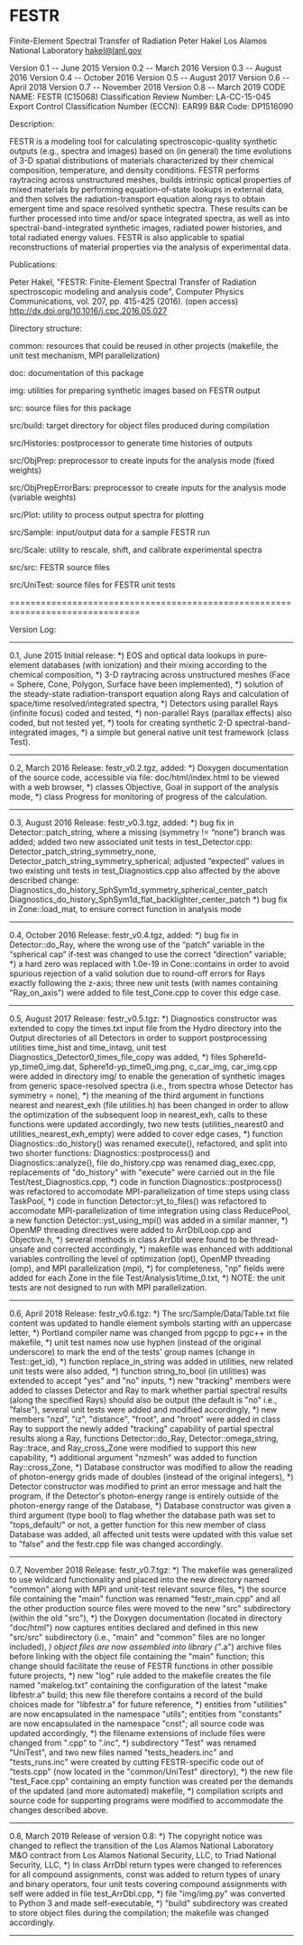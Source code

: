 # FESTR
Finite-Element Spectral Transfer of Radiation
Peter Hakel
Los Alamos National Laboratory
hakel@lanl.gov

Version 0.1 -- June 2015
Version 0.2 -- March 2016
Version 0.3 -- August 2016
Version 0.4 -- October 2016
Version 0.5 -- August 2017
Version 0.6 -- April 2018
Version 0.7 -- November 2018
Version 0.8 -- March 2019
CODE NAME:  FESTR (C15068)
Classification Review Number: LA-CC-15-045
Export Control Classification Number (ECCN): EAR99
B&R Code:  DP1516090

Description:

FESTR is a modeling tool for calculating spectroscopic-quality synthetic
outputs (e.g., spectra and images) based on (in general) the time evolutions
of 3-D spatial distributions of materials characterized by their chemical
composition, temperature, and density conditions. FESTR performs raytracing
across unstructured meshes, builds intrinsic optical properties of mixed
materials by performing equation-of-state lookups in external data, and then
solves the radiation-transport equation along rays to obtain emergent time and
space resolved synthetic spectra. These results can be further processed into
time and/or space integrated spectra, as well as into spectral-band-integrated
synthetic images, radiated power histories, and total radiated energy values.
FESTR is also applicable to spatial reconstructions of material properties via
the analysis of experimental data.

Publications:

Peter Hakel,
"FESTR: Finite-Element Spectral Transfer of Radiation spectroscopic modeling
 and analysis code",
Computer Physics Communications, vol. 207, pp. 415-425 (2016). (open access)
http://dx.doi.org/10.1016/j.cpc.2016.05.027

Directory structure:

common: resources that could be reused in other projects (makefile,
        the unit test mechanism, MPI parallelization)

doc: documentation of this package

img: utilities for preparing synthetic images based on FESTR output

src: source files for this package

src/build: target directory for object files produced during compilation

src/Histories: postprocessor to generate time histories of outputs

src/ObjPrep: preprocessor to create inputs for the analysis mode
             (fixed weights)

src/ObjPrepErrorBars: preprocessor to create inputs for the analysis mode
                      (variable weights)

src/Plot: utility to process output spectra for plotting

src/Sample: input/output data for a sample FESTR run

src/Scale: utility to rescale, shift, and calibrate experimental spectra

src/src: FESTR source files

src/UniTest: source files for FESTR unit tests

===============================================================================


Version Log:

-------------------------------------------------------------------------------

0.1, June 2015
     Initial release:
     *) EOS and optical data lookups in pure-element databases (with
        ionization) and their mixing according to the chemical composition,
     *) 3-D raytracing across unstructured meshes
        (Face = Sphere, Cone, Polygon, Surface have been implemented),
     *) solution of the steady-state radiation-transport equation along Rays
        and calculation of space/time resolved/integrated spectra,
     *) Detectors using parallel Rays (infinite focus) coded and tested,
     *) non-parallel Rays (parallax effects) also coded, but not tested yet,
     *) tools for creating synthetic 2-D spectral-band-integrated images,
     *) a simple but general native unit test framework (class Test).

-------------------------------------------------------------------------------

0.2, March 2016
     Release: festr_v0.2.tgz, added:
     *) Doxygen documentation of the source code, accessible via file:
        doc/html/index.html to be viewed with a web browser,
     *) classes Objective, Goal in support of the analysis mode,
     *) class Progress for monitoring of progress of the calculation.

-------------------------------------------------------------------------------

0.3, August 2016
     Release: festr_v0.3.tgz, added:
     *) bug fix in Detector::patch_string, where a missing (symmetry != “none”)
        branch was added;
        added two new associated unit tests in test_Detector.cpp:
        Detector_patch_string_symmetry_none,
        Detector_patch_string_symmetry_spherical;
        adjusted “expected” values in two existing unit tests in
        test_Diagnostics.cpp also affected by the above described change:
        Diagnostics_do_history_SphSym1d_symmetry_spherical_center_patch
        Diagnostics_do_history_SphSym1d_flat_backlighter_center_patch
     *) bug fix in Zone::load_mat, to ensure correct function in analysis mode

-------------------------------------------------------------------------------

0.4, October 2016
     Release: festr_v0.4.tgz, added:
     *) bug fix in Detector::do_Ray, where the wrong use of the “patch”
        variable in the “spherical cap” if-test was changed to use the
        correct “direction” variable;
     *) a hard zero was replaced with 1.0e-19 in Cone::contains in order to
        avoid spurious rejection of a valid solution due to round-off errors
        for Rays exactly following the z-axis; three new unit tests (with names
        containing "Ray_on_axis") were added to file test_Cone.cpp to cover
        this edge case.

-------------------------------------------------------------------------------

0.5, August 2017
     Release: festr_v0.5.tgz:
     *) Diagnostics constructor was extended to copy the times.txt input file
        from the Hydro directory into the Output directories of all Detectors
        in order to support postprocessing utilities time_hist and time_intavg,
        unit test Diagnostics_Detector0_times_file_copy was added,
     *) files Sphere1d-yp_time0_img.dat, Sphere1d-yp_time0_img.png,
        c_car_img, car_img.cpp were added in directory img/ to enable the
        generation of synthetic images from generic space-resolved spectra
        (i.e., from spectra whose Detector has symmetry = none),
     *) the meaning of the third argument in functions nearest and
        nearest_exh (file utilities.h) has been changed in order to allow the
        optimization of the subsequent loop in nearest_exh, calls to these
        functions were updated accordingly, two new tests (utilities_nearest0
        and utilities_nearest_exh_empty) were added to cover edge cases,
     *) function Diagnostics::do_history() was renamed execute(),
        refactored, and split into two shorter functions:
        Diagnostics::postprocess() and Diagnostics::analyze(),
        file do_history.cpp was renamed diag_exec.cpp,
        replacements of "do_history" with "execute" were carried out in the
        file Test/test_Diagnostics.cpp,
     *) code in function Diagnostics::postprocess() was refactored to
        accomodate MPI-parallelization of time steps using class TaskPool,
     *) code in function Detector::yt_to_files() was refactored to accomodate
        MPI-parallelization of time integration using class ReducePool,
        a new function Detector::yst_using_mpi() was added in a similar manner,
     *) OpenMP threading directives were added to ArrDblLoop.cpp and
        Objective.h,
     *) several methods in class ArrDbl were found to be thread-unsafe and
        corrected accordingly,
     *) makefile was enhanced with additional variables controlling the level
        of optimization (opt), OpenMP threading (omp), and MPI parallelization
        (mpi),
     *) for completeness, "np" fields were added for each Zone in the file
        Test/Analysis1/time_0.txt,
     *) NOTE: the unit tests are not designed to run with MPI parallelization.

-------------------------------------------------------------------------------

0.6, April 2018
     Release: festr_v0.6.tgz:
     *) The src/Sample/Data/Table.txt file content was updated to handle
        element symbols starting with an uppercase letter,
     *) Portland compiler name was changed from pgcpp to pgc++ in the makefile,
     *) unit test names now use hyphen (instead of the original underscore) to
        mark the end of the tests' group names (change in Test::get_id),
     *) function replace_in_string was added in utilities, new related unit
        tests were also added,
     *) function string_to_bool (in utilities) was extended to accept "yes"
        and "no" inputs,
     *) new "tracking" members were added to classes Detector and Ray to mark
        whether partial spectral results (along the specified Rays) should also
        be output (the default is "no" i.e., "false"), several unit tests were
        added and modified accordingly,
     *) new members "nzd", "iz", "distance", "froot", and "hroot" were added
        in class Ray to support the newly added "tracking" capability of
        partial spectral results along a Ray, functions Detector::do_Ray,
        Detector::omega_string, Ray::trace, and Ray_cross_Zone were modified
        to support this new capability,
     *) additional argument "nzmesh" was added to function Ray::cross_Zone,
     *) Database constructor was modified to allow the reading of photon-energy
        grids made of doubles (instead of the original integers),
     *) Detector constructor was modified to print an error message and halt
        the program, if the Detector's photon-energy range is entirely outside
        of the photon-energy range of the Database,
     *) Database constructor was given a third argument (type bool) to flag
        whether the database path was set to "tops_default/" or not,
        a getter function for this new member of class Database was added, all
        affected unit tests were updated with this value set to "false" and
        the festr.cpp file was changed accordingly.

-------------------------------------------------------------------------------

0.7, November 2018
     Release: festr_v0.7.tgz:
     *) The makefile was generalized to use wildcard functionality and
        placed into the new directory named "common" along with MPI and
        unit-test relevant source files,
     *) the source file containing the "main" function was renamed
        "festr_main.cpp" and all the other production source files were moved
        to the new "src" subdirectory (within the old "src"),
     *) the Doxygen documentation (located in directory "doc/html") now
        captures entities declared and defined in this new "src/src"
        subdirectory (i.e., "main" and "common" files are no longer included),
     *) object files are now assembled into library ("*.a") archive files
        before linking with the object file containing the "main" function;
        this change should facilitate the reuse of FESTR functions in other
        possible future projects,
     *) new "log" rule added to the makefile creates the file named
        "makelog.txt" containing the configuration of the latest
        "make libfestr.a" build; this new file therefore contains a record
        of the build choices made for "libfestr.a" for future reference,
     *) entities from "utilities" are now encapsulated in the namespace
        "utils"; entities from "constants" are now encapsulated in the
        namespace "cnst"; all source code was updated accordingly,
     *) the filename extensions of include files were changed from ".cpp"
        to ".inc",
     *) subdirectory "Test" was renamed "UniTest", and two new files
        named "tests_headers.inc" and "tests_runs.inc" were created by
        cutting FESTR-specific code out of "tests.cpp" (now located in the
        "common/UniTest" directory),
     *) the new file "test_Face.cpp" containing an empty function was created
        per the demands of the updated (and more automated) makefile,
     *) compilation scripts and source code for supporting programs were
        modified to accommodate the changes described above.

-------------------------------------------------------------------------------

0.8, March 2019
     Release of version 0.8:
     *) The copyright notice was changed to reflect the transition of the
        Los Alamos National Laboratory M&O contract from Los Alamos National
        Security, LLC, to Triad National Security, LLC,
     *) In class ArrDbl return types were changed to references for all
        compound assignments, const was added to return types of unary and
        binary operators, four unit tests covering compound assignments with
        self were added in file test_ArrDbl.cpp,
     *) file "img/img.py" was converted to Python 3 and made self-executable,
     *) "build" subdirectory was created to store object files during the
        compilation; the makefile was changed accordingly.

-------------------------------------------------------------------------------

